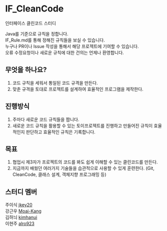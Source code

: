 # IF_CleanCode
인터페이스 클린코드 스터디

Java를 기준으로 규칙을 정합니다.  
IF_Rule.md를 통해 정해진 규칙들을 보실 수 있습니다.  
누구나 PR이나 Issue 작성을 통해서 해당 프로젝트에 기여할 수 있습니다.  
오류 수정요청이나 새로운 규칙에 대한 건의는 언제나 환영합니다. 


무엇을 하나요?
----------------
1. 코드 규칙을 세워서 통일된 코드 규격을 만든다.
2. 맞춘 규격을 토대로 프로젝트를 설계하여 효율적인 프로그램을 제작한다.

진행방식
-----------
1. 주마다 새로운 코드 규칙들을 짭니다.
2. 새로운 코드 규칙을 활용할 수 있는 토이프로젝트를 진행하고 만들어진 규칙이 효율적인지 판단하고 효율적인 규칙은 기록합니다.

목표
----
1. 협업시 제3자가 프로젝트의 코드를 봐도 쉽게 이해할 수 있는 클린코드를 만든다.
2. 지금까지 배웠던 여러가지 기술들을 습관적으로 사용할 수 있게 훈련한다. (Git, CleanCode, 클래스 설계, 객체지향 프로그래밍 등)


스터디 멤버
-------------
주이식  [jkey20](https://github.com/jkey20)  
강근우  [Moai-Kang](https://github.com/Moai-Kang)  
김하늬  [kimhanui](https://github.com/kimhanui)  
이현주  [alro923](https://github.com/alro923)  

